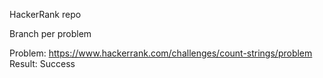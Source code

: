 HackerRank repo

Branch per problem 

Problem: https://www.hackerrank.com/challenges/count-strings/problem
Result: Success
